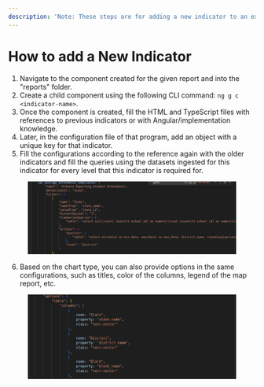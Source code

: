 ```yaml
---
description: 'Note: These steps are for adding a new indicator to an existing program'
---
```


# How to add a New Indicator

1. Navigate to the component created for the given report and into the "reports" folder.
2. Create a child component using the following CLI command: `ng g c <indicator-name>`.
3. Once the component is created, fill the HTML and TypeScript files with references to previous indicators or with Angular/implementation knowledge.
4. Later, in the configuration file of that program, add an object with a unique key for that indicator.
5. Fill the configurations according to the reference again with the older indicators and fill the queries using the datasets ingested for this indicator for every level that this indicator is required for.

<figure><img src="../.gitbook/assets/image (36).png" alt=""><figcaption></figcaption></figure>

6. Based on the chart type, you can also provide options in the same configurations, such as titles, color of the columns, legend of the map report, etc.

<figure><img src="../.gitbook/assets/image (1) (1).png" alt=""><figcaption></figcaption></figure>

